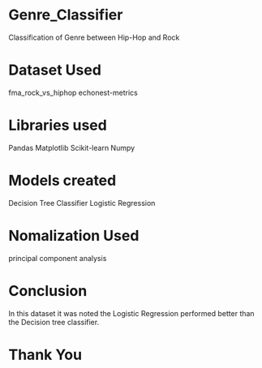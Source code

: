 # Genre_Classifier
Classification of Genre between Hip-Hop and Rock

# Dataset Used
fma_rock_vs_hiphop
echonest-metrics

# Libraries used
Pandas
Matplotlib
Scikit-learn
Numpy

# Models created
Decision Tree Classifier
Logistic Regression

# Nomalization Used
principal component analysis

# Conclusion
In this dataset it was noted the Logistic Regression performed better than the Decision tree classifier.

# Thank You
